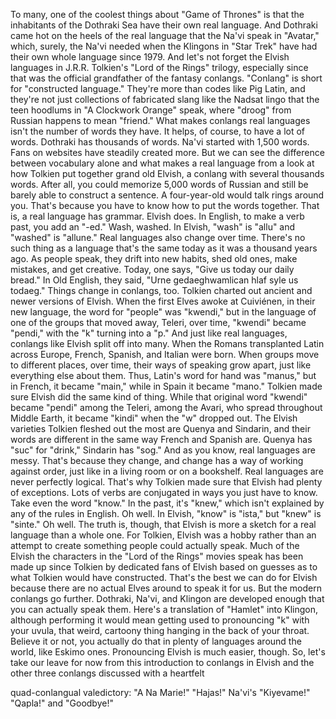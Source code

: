
To many, one of the coolest things
about &quot;Game of Thrones&quot;
is that the inhabitants
of the Dothraki Sea
have their own real language.
And Dothraki came hot on the heels
of the real language
that the Na&#39;vi speak in &quot;Avatar,&quot;
which, surely, the Na&#39;vi needed
when the Klingons in &quot;Star Trek&quot; have had
their own whole language since 1979.
And let&#39;s not forget the Elvish languages
in J.R.R. Tolkien&#39;s
&quot;Lord of the Rings&quot; trilogy,
especially since that was
the official grandfather
of the fantasy conlangs.
&quot;Conlang&quot; is short for
&quot;constructed language.&quot;
They&#39;re more than codes like Pig Latin,
and they&#39;re not just collections
of fabricated slang like the Nadsat lingo
that the teen hoodlums
in &quot;A Clockwork Orange&quot; speak,
where &quot;droog&quot; from Russian
happens to mean &quot;friend.&quot;
What makes conlangs real languages
isn&#39;t the number of words they have.
It helps, of course,
to have a lot of words.
Dothraki has thousands of words.
Na&#39;vi started with 1,500 words.
Fans on websites
have steadily created more.
But we can see the difference
between vocabulary alone
and what makes a real language
from a look at how Tolkien
put together grand old Elvish,
a conlang with several thousands words.
After all, you could memorize
5,000 words of Russian
and still be barely able
to construct a sentence.
A four-year-old would talk
rings around you.
That&#39;s because you have to know
how to put the words together.
That is, a real language has grammar.
Elvish does.
In English, to make a verb past,
you add an &quot;-ed.&quot;
Wash, washed.
In Elvish, &quot;wash&quot; is &quot;allu&quot;
and &quot;washed&quot; is &quot;allune.&quot;
Real languages also change over time.
There&#39;s no such thing as a language
that&#39;s the same today
as it was a thousand years ago.
As people speak, they drift
into new habits,
shed old ones,
make mistakes, and get creative.
Today, one says,
&quot;Give us today our daily bread.&quot;
In Old English, they said,
&quot;Urne gedaeghwamlican
hlaf syle us todaeg.&quot;
Things change in conlangs, too.
Tolkien charted out ancient
and newer versions of Elvish.
When the first Elves awoke at Cuiviénen,
in their new language,
the word for &quot;people&quot; was &quot;kwendi,&quot;
but in the language of one of the groups
that moved away, Teleri,
over time, &quot;kwendi&quot; became &quot;pendi,&quot;
with the &quot;k&quot; turning into a &quot;p.&quot;
And just like real languages,
conlangs like Elvish split off into many.
When the Romans transplanted
Latin across Europe,
French, Spanish, and Italian were born.
When groups move to different places,
over time, their ways
of speaking grow apart,
just like everything else about them.
Thus, Latin&#39;s word for hand was &quot;manus,&quot;
but in French, it became &quot;main,&quot;
while in Spain it became &quot;mano.&quot;
Tolkien made sure Elvish
did the same kind of thing.
While that original word
&quot;kwendi&quot; became &quot;pendi&quot;
among the Teleri,
among the Avari, who spread
throughout Middle Earth,
it became &quot;kindi&quot;
when the &quot;w&quot; dropped out.
The Elvish varieties Tolkien
fleshed out the most
are Quenya and Sindarin,
and their words are different
in the same way French and Spanish are.
Quenya has &quot;suc&quot; for &quot;drink,&quot;
Sindarin has &quot;sog.&quot;
And as you know, real languages are messy.
That&#39;s because they change,
and change has a way
of working against order,
just like in a living room
or on a bookshelf.
Real languages are never
perfectly logical.
That&#39;s why Tolkien made sure
that Elvish had plenty of exceptions.
Lots of verbs are conjugated
in ways you just have to know.
Take even the word &quot;know.&quot;
In the past, it&#39;s &quot;knew,&quot;
which isn&#39;t explained
by any of the rules in English.
Oh well.
In Elvish, &quot;know&quot; is &quot;ista,&quot;
but &quot;knew&quot; is &quot;sinte.&quot;
Oh well.
The truth is, though, that Elvish
is more a sketch for a real language
than a whole one.
For Tolkien, Elvish was a hobby
rather than an attempt to create something
people could actually speak.
Much of the Elvish the characters
in the &quot;Lord of the Rings&quot; movies speak
has been made up since Tolkien
by dedicated fans of Elvish
based on guesses as to what Tolkien
would have constructed.
That&#39;s the best we can do for Elvish
because there are no actual Elves around
to speak it for us.
But the modern conlangs go further.
Dothraki, Na&#39;vi, and Klingon
are developed enough
that you can actually speak them.
Here&#39;s a translation
of &quot;Hamlet&quot; into Klingon,
although performing it
would mean getting used
to pronouncing &quot;k&quot; with your uvula,
that weird, cartoony thing hanging
in the back of your throat.
Believe it or not, you actually do that
in plenty of languages around the world,
like Eskimo ones.
Pronouncing Elvish is much easier, though.
So, let&#39;s take our leave for now
from this introduction
to conlangs in Elvish
and the other three conlangs discussed
with a heartfelt

quad-conlangual valedictory:
&quot;A Na Marie!&quot;
&quot;Hajas!&quot;
Na&#39;vi&#39;s &quot;Kiyevame!&quot;
&quot;Qapla!&quot;
and &quot;Goodbye!&quot;
